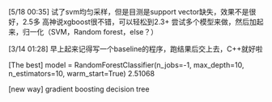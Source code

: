[5/18 00:35]
试了svm均匀采样，但是目测是support vector缺失，效果不是很好，2.5多
高神说xgboost很不错，可以轻松到2.3+
尝试多个模型来做，然后加起来，归一化（SVM，Random forest，else？）


[3/14 01:28]
早上起来记得写一个baseline的程序，跑结果后交上去，C++就好啦


[The best]
model = RandomForestClassifier(n_jobs=-1, max_depth=10, n_estimators=10, warm_start=True)
2.51068

[new way]
gradient boosting decision tree

